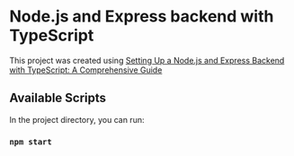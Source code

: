 # Node.js and Express backend with TypeScript

This project was created using [Setting Up a Node.js and Express Backend with TypeScript: A Comprehensive Guide](https://medium.com/@vihangamallawaarachchi.dev/setting-up-a-node-js-and-express-backend-with-typescript-a-comprehensive-guide-b15fad5c803c)

## Available Scripts

In the project directory, you can run:

### `npm start`